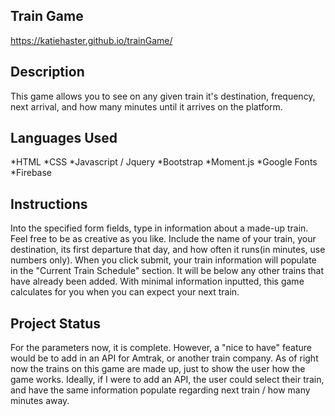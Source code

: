 ## Train Game

https://katiehaster.github.io/trainGame/

## Description
This game allows you to see on any given train it's destination, frequency, next arrival, and how many minutes until it arrives on the platform.

## Languages Used

*HTML
*CSS
*Javascript / Jquery
*Bootstrap
*Moment.js
*Google Fonts
*Firebase

## Instructions
Into the specified form fields, type in information about a made-up train. Feel free to be as creative as you like. Include the name of your train, your destination, its first departure that day, and how often it runs(in minutes, use numbers only). When you click submit, your train information will populate in the "Current Train Schedule" section. It will be below any other trains that have already been added. 
With minimal information inputted, this game calculates for you when you can expect your next train.

## Project Status
For the parameters now, it is complete. However, a "nice to have" feature would be to add in an API for Amtrak, or another train company. As of right now the trains on this game are made up, just to show the user how the game works. Ideally, if I were to add an API, the user could select their train, and have the same information populate regarding next train / how many minutes away.






